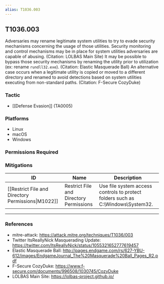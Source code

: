 ```yaml
---
alias: T1036.003
---
```


## T1036.003

Adversaries may rename legitimate system utilities to try to evade security mechanisms concerning the usage of those utilities. Security monitoring and control mechanisms may be in place for system utilities adversaries are capable of abusing. (Citation: LOLBAS Main Site) It may be possible to bypass those security mechanisms by renaming the utility prior to utilization (ex: rename <code>rundll32.exe</code>). (Citation: Elastic Masquerade Ball) An alternative case occurs when a legitimate utility is copied or moved to a different directory and renamed to avoid detections based on system utilities executing from non-standard paths. (Citation: F-Secure CozyDuke)


### Tactic
- [[Defense Evasion]] (TA0005)

### Platforms
- Linux
- macOS
- Windows

### Permissions Required

### Mitigations

| ID | Name | Description |
| --- | --- | --- |
| [[Restrict File and Directory Permissions\|M1022]] | Restrict File and Directory Permissions | Use file system access controls to protect folders such as C:\Windows\System32. |


---
### References

- mitre-attack: https://attack.mitre.org/techniques/T1036/003
- Twitter ItsReallyNick Masquerading Update: https://twitter.com/ItsReallyNick/status/1055321652777619457
- Elastic Masquerade Ball: http://pages.endgame.com/rs/627-YBU-612/images/EndgameJournal_The%20Masquerade%20Ball_Pages_R2.pdf
- F-Secure CozyDuke: https://www.f-secure.com/documents/996508/1030745/CozyDuke
- LOLBAS Main Site: https://lolbas-project.github.io/
